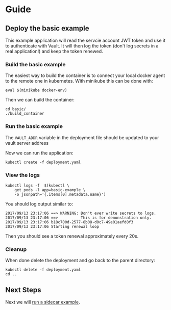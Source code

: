 # Guide

## Deploy the basic example

This example application will read the servcie account JWT token and use it to
authenticate with Vault. It will then log the token (don't log secrets in a
real application!) and keep the token renewed.

### Build the basic example

The easiest way to build the container is to connect your local docker agent
to the remote one in kubernetes. With minikube this can be done with:

```
eval $(minikube docker-env)
```

Then we can build the container:
```
cd basic/
./build_container
```

### Run the basic example

The `VAULT_ADDR` variable in the deployment file should be updated to your vault
server address

Now we can run the application:

```
kubectl create -f deployment.yaml
```

### View the logs

```
kubectl logs -f  $(kubectl \
    get pods -l app=basic-example \
    -o jsonpath='{.items[0].metadata.name}')
```

You should log output similar to:
```
2017/09/13 23:17:06 ==> WARNING: Don't ever write secrets to logs.
2017/09/13 23:17:06 ==>          This is for demonstration only.
2017/09/13 23:17:06 b18c700d-2577-8b08-d0c7-49e01aefd8f3
2017/09/13 23:17:06 Starting renewal loop
```

Then you should see a token renewal approximately every 20s.

### Cleanup 

When done delete the deployment and go back to the parent directory:

```
kubectl delete -f deployment.yaml
cd ..
```

## Next Steps

Next we will [run a sidecar example](./4-deploy-sidecar.md).





